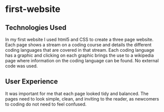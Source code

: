# first-website
## Technologies Used
In my first website I used html5 and CSS to create a three page website.  Each page shows a stream on a coding course and details the different coding languages that are covered in that stream. Each coding language has a graphic and clicking on each graphic brings the use to a wikipedia page where information on the coding language can be found.
No external code was used.  
## User Experience
It was important for me that each page looked tidy and balanced.  The pages need to look simple, clean, and inviting to the reader, as newcomers to coding do not need to feel confused.
